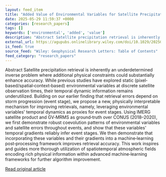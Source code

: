 ```yaml
---
layout: feed_item
title: "Added Value of Environmental Variables for Satellite Precipitation Retrieval: A Temporal Coevolution Perspective and a Machine Learning Integration Assessment"
date: 2025-05-29 11:59:37 +0000
categories: [research_papers]
tags: []
keywords: ['environmental', 'added', 'value']
description: "Abstract Satellite precipitation retrieval is inherently an underdetermined inverse problem where additional physical constraints could substantially enhance..."
external_url: https://agupubs.onlinelibrary.wiley.com/doi/10.1029/2025GL116048?af=R
is_feed: true
source_feed: "Wiley: Geophysical Research Letters: Table of Contents"
feed_category: "research_papers"
---
```


Abstract Satellite precipitation retrieval is inherently an underdetermined inverse problem where additional physical constraints could substantially enhance accuracy. While previous studies have explored static (pixel‐based/spatial‐context‐based) environmental variables at discrete satellite observation times, their temporal dynamic information remains underutilized. Building on our earlier finding that retrieval errors depend on storm progression (event stage), we propose a new, physically interpretable mechanism for improving retrievals, namely, leveraging environmental variables' temporal dynamics as proxies for event stages. Using IMERG satellite product and GV‐MRMS as ground‐truth over CONUS (2018–2020), we first demonstrate robust coevolution patterns of environmental variables and satellite errors throughout events, and show that these variables' temporal gradients reliably infer event stages. We then demonstrate that incorporating these variables and their gradients into a machine‐learning post‐processing framework improves retrieval accuracy. This work inspires and guides more thorough utilization of spatiotemporal atmospheric fields encoding rich physical information within advanced machine‐learning frameworks for further algorithm improvement.

[Read original article](https://agupubs.onlinelibrary.wiley.com/doi/10.1029/2025GL116048?af=R)
